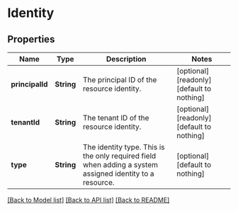 # Identity


## Properties
Name | Type | Description | Notes
------------ | ------------- | ------------- | -------------
**principalId** | **String** | The principal ID of the resource identity. | [optional] [readonly] [default to nothing]
**tenantId** | **String** | The tenant ID of the resource identity. | [optional] [readonly] [default to nothing]
**type** | **String** | The identity type. This is the only required field when adding a system assigned identity to a resource. | [optional] [default to nothing]


[[Back to Model list]](../README.md#models) [[Back to API list]](../README.md#api-endpoints) [[Back to README]](../README.md)



